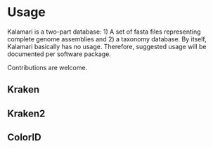 # Usage

Kalamari is a two-part database: 1) A set of fasta files representing complete genome assemblies and 2) a taxonomy database.
By itself, Kalamari basically has no usage. Therefore, suggested usage will be documented per software package.

Contributions are welcome.

## Kraken

## Kraken2

## ColorID
